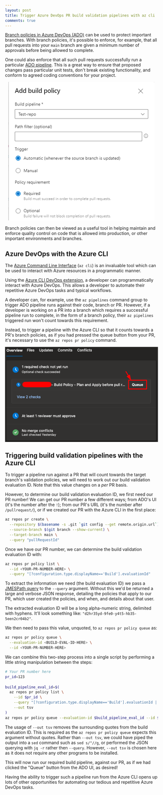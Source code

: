 ```yaml
---
layout: post
title: Trigger Azure DevOps PR build validation pipelines with az cli
comments: true
---
```


[Branch policies in Azure DevOps (ADO)](https://learn.microsoft.com/en-us/azure/devops/repos/git/branch-policies) can be used to protect important branches. 
With branch policies, it's possible to enforce, for example, that all pull
requests into your `main` branch are given a minimum number of approvals before
being allowed to complete.

One could also enforce that all such pull requests successfully run a
particular [ADO pipeline](https://learn.microsoft.com/en-us/azure/devops/pipelines/get-started/what-is-azure-pipelines).
This is a great way to ensure that proposed changes pass particular unit tests,
don't break existing functionality, and conform to agreed coding conventions
for your project.

<p align="center">
<img src="/assets/posts/ado_trigger_build_pipeline/add_build_policy.png" alt="Adding a build policy to a branch.">
</p>

Branch policies can then be viewed as a useful tool in helping maintain and
enforce quality control on code that is allowed into production, or other
important environments and branches.

## Azure DevOps with the Azure CLI

The [Azure Command Line Interface](https://learn.microsoft.com/en-us/cli/azure/what-is-azure-cli)
(`az cli`) is an invaluable tool which can be used to interact with Azure
resources in a programmatic manner.

Using the [Azure CLI DevOps extension](https://learn.microsoft.com/en-us/cli/azure/service-page/devops?view=azure-cli-latest),
a developer can programmatically interact with Azure DevOps. This allows a
developer to automate their repetitive Azure DevOps tasks and typical
workflows.

A developer can, for example, use the `az pipelines` command group to trigger
ADO pipeline runs against their code, branch or PR. However, if a developer is
working on a PR into a branch which requires a successful pipeline run to
complete, in the form of a branch policy, their `az pipelines` triggered run
won't count towards this requirement.

Instead, to trigger a pipeline with the Azure CLI so that it counts towards a
PR's branch policies, as if you had pressed the queue button from your PR, it's
necessary to use the `az repos pr policy` command.

<p align="center">
<img src="/assets/posts/ado_trigger_build_pipeline/queue_pipeline.png" alt="Queuing a build policy pipeline from a PR.">
</p>


## Triggering build validation pipelines with the Azure CLI

To trigger a pipeline run against a PR that will count towards the target
branch's validation policies, we will need to work out our build validation
evaluation ID. Note that this value changes on a _per_ PR basis.

However, to determine our build validation evaluation ID, we first need our PR
number! We can get our PR number a few different ways; from ADO's UI (it's the
number after the `!`); from our PR's URL (it's the number after
`/pullrequest/`), or if we created our PR with the Azure CLI in the first
place:

```sh
az repos pr create \
  --repository $(basename -s .git `git config --get remote.origin.url`) \
  --source-branch $(git branch --show-current) \
  --target-branch main \
  --query "pullRequestId"
```

Once we have our PR number, we can determine the build validation evaluation ID
with:
```sh
az repos pr policy list \
  --id <YOUR-PR-NUMBER-HERE> \
  --query "[?configuration.type.displayName=='Build'].evaluationId"
```

To extract the information we need (the build evaluation ID) we pass a
[JMESPath query](https://jmespath.org/) to the `--query` argument. Without this
we'd be returned a large and verbose JSON response, detailing the policies that
apply to our PR, which user created the policies, and when, and details about
that user.

The extracted evaluation ID will be a long alpha-numeric string, delimited with
hyphens. It'll look something like: `"d2hr35yd-9fe0-y4t5-hb35-5een2cr04b2"`.

We then need to pass this value, unquoted, to `az repos pr policy queue` as:
```sh
az repos pr policy queue \
  --evaluation-id <BUILD-EVAL-ID-HERE> \
  --id <YOUR-PR-NUMBER-HERE>
```

We can combine this two-step process into a single script by performing a
little string manipulation between the steps:
```sh
# Your PR number here
pr_id=123

build_pipeline_eval_id=$(
  az repos pr policy list \
    --id $pr_id \
    --query "[?configuration.type.displayName=='Build'].evaluationId | [0]" \
    --out tsv
)
az repos pr policy queue --evaluation-id $build_pipeline_eval_id --id $pr_id
```

The usage of `--out tsv` removes the surrounding quotes from the build
evaluation ID. This is required as the `az repos pr policy queue` expects this
argument without quotes. Rather than `--out tsv`, we could have piped the
output into a `sed` command such as `sed s/"//g`, or performed the JSON
querying with `jq -r` rather then `--query`. However, `--out tsv` is chosen
here as it does not require any other programs to be installed.

This will now run our required build pipeline, against our PR, as if we had
clicked the "Queue" button from the ADO UI, as desired!

Having the ability to trigger such a pipeline run from the Azure CLI opens up
lots of other opportunities for automating our tedious and repetitive Azure
DevOps tasks.
